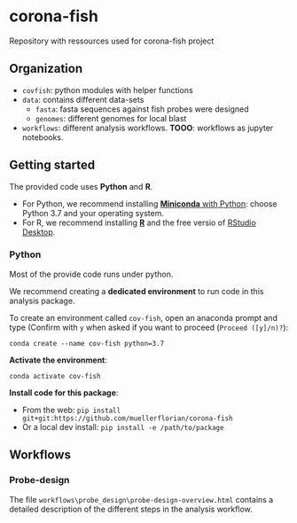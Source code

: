 # corona-fish
Repository with ressources used for corona-fish project

## Organization

* `covfish`: python modules with helper functions
* `data`: contains different data-sets
  * `fasta`: fasta sequences against fish probes were designed
  * `genomes`: different genomes for local blast
* `workflows`: different analysis workflows.
    **TOOO**: workflows as jupyter notebooks.

## Getting started
The provided code uses **Python** and **R**.

* For Python, we recommend installing [**Miniconda** with Python](https://docs.conda.io/en/latest/miniconda.html):
choose Python 3.7 and your operating system.
* For R, we recommend installing [**R**](https://www.r-project.org/) and the free versio of [RStudio Desktop](https://rstudio.com/products/rstudio/download/). 

### Python 
Most of the provide code runs under python. 

We recommend creating a **dedicated environment** to run code in this analysis package.

To create an environment called `cov-fish`, open an anaconda prompt and type (Confirm with `y` when asked if you want to proceed (`Proceed ([y]/n)?`):
```
conda create --name cov-fish python=3.7
```

**Activate the environment**:
```
conda activate cov-fish
```

**Install code for this package**:

* From the web: `pip install git+git:https://github.com/muellerflorian/corona-fish`
* Or a local dev install: `pip install -e /path/to/package`


## Workflows

### Probe-design

The file `workflows\probe_design\probe-design-overview.html` contains a detailed description 
of the different steps in the analysis workflow.